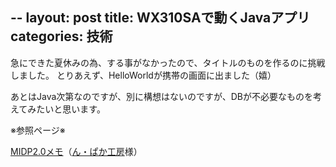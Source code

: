 --
layout: post
title: WX310SAで動くJavaアプリ
categories: 技術
--

急にできた夏休みの為、する事がなかったので、タイトルのものを作るのに挑戦しました。
とりあえず、HelloWorldが携帯の画面に出ました（嬉）

あとはJava次第なのですが、別に構想はないのですが、DBが不必要なものを考えてみたいと思います。

※参照ページ※

<a href="http://www.saturn.dti.ne.jp/~npaka/kvm/midp2/index.html" target="_blank">MIDP2.0メモ</a>（<a href="http://www.saturn.dti.ne.jp/~npaka/index.html" target="_blank">ん・ぱか工房</a>様）
